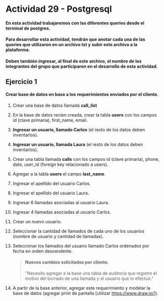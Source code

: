 # Actividad 29 - Postgresql

#### En esta actividad trabajaremos con las diferentes queries desde el terminal de postgres.
#### Para desarrollar esta actividad, tendrán que anotar cada una de las queries que utilizaron en un archivo **txt** y subir este archivo a la plataforma.
#### Deben también ingresar, al final de este archivo, el nombre de los integrantes del grupo que participaron en el desarrollo de esta actividad.


## Ejercicio 1

#### Crear base de datos en base a los requerimientos enviados por el cliente.

1. Crear una base de datos llamada **call_list**
2. En la base de datos recien creada, crear la tabla **users** con los campos id (clave primaria), first_name, email.
3. **Ingresar un usuario, llamado Carlos** (el resto de los datos deben inventarlos).
4. **Ingresar un usuario, llamada Laura** (el resto de los datos deben inventarlos).
5. Crear una tabla llamada **calls** con los campos id (clave primaria), phone, date, user_id (foreign key relacionado a users).
6. Agregar a la tabla **users** el campo **last_name**.
7. Ingresar el apellido del usuario Carlos.
8. Ingresar el apellido del usuario Laura.
9. Ingresar 6 llamadas asociadas al usuario Laura.
10. Ingresar 4 llamadas asociadas al usuario Carlos.
11. Crear un nuevo usuario.
12. Seleccionar la cantidad de llamados de cada uno de los usuarios (nombre de usuario y cantidad de llamadas).
13. Seleccionar los llamados del usuario llamado Carlos ordenados por fecha en orden descendente.



	>#### Nuevos cambios solicitados por cliente.
	>
	>"Necesito agregar a la base una tabla de auditoría que registre el motivo del borrado de una llamada y el usuario que lo efectuó."

14. A partir de la base anterior, agregar este requerimiento y modelar la base de datos (agregar print de pantalla [utilizar <a href="https://www.draw.io/">https://www.draw.io/</a>]).
